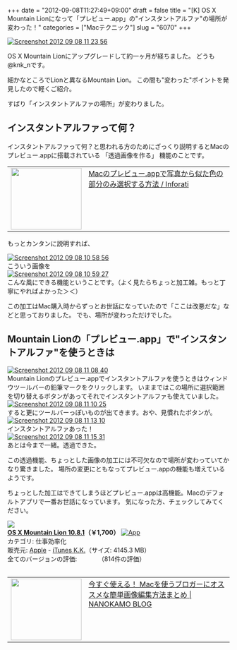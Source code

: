 +++
date = "2012-09-08T11:27:49+09:00"
draft = false
title = "[K] OS X Mountain Lionになって「プレビュー.app」の\"インスタントアルファ\"の場所が変わった！"
categories = ["Macテクニック"]
slug = "6070"
+++

<div class="center"><a href="http://knk-n.com/wp-content/uploads/2012/09/screenshot_2012-09-08_11.23.56.jpg"><img src="http://knk-n.com/wp-content/uploads/2012/09/screenshot_2012-09-08_11.23.56.jpg" alt="Screenshot 2012 09 08 11 23 56" title="screenshot_2012-09-08_11.23.56.jpg" border="0" width="" height="" /></a></div>

OS X Mountain Lionにアップグレードして約一ヶ月が経ちました。
どうも@knk_nです。

細かなところでLionと異なるMountain Lion。
この間も"変わった"ポイントを発見したので軽くご紹介。

すばり「インスタントアルファの場所」が変わりました。<!--more--><h2>インスタントアルファって何？</h2>
インスタントアルファって何？と思われる方のためにざっくり説明するとMacのプレビュー.appに搭載されている
「透過画像を作る」
機能のことです。

<table width="100%"><td valign="top" width="160"><a href="http://inforati.jp/apple/mac-tips-techniques/multimedia-hints/how-to-delete-a-similar-color-of-picture-with-mac-preview-app.html" target="_blank"><img border="0" src="http://capture.heartrails.com/160x140/border?http://inforati.jp/apple/mac-tips-techniques/multimedia-hints/how-to-delete-a-similar-color-of-picture-with-mac-preview-app.html" alt="" width="160" height="140" /></a></td><td valign="top"><a  href="http://inforati.jp/apple/mac-tips-techniques/multimedia-hints/how-to-delete-a-similar-color-of-picture-with-mac-preview-app.html" target="_blank">Macのプレビュー.appで写真から似た色の部分のみ選択する方法 / Inforati</a><script type="text/javascript">var url = "http://inforati.jp/apple/mac-tips-techniques/multimedia-hints/how-to-delete-a-similar-color-of-picture-with-mac-preview-app.html";</script><script src="http://api.b.st-hatena.com/entry.count?url=http://inforati.jp/apple/mac-tips-techniques/multimedia-hints/how-to-delete-a-similar-color-of-picture-with-mac-preview-app.html&callback=hatebTxt"></script>
</td>
</table>

もっとカンタンに説明すれば、

<div class="center"><a href="http://knk-n.com/wp-content/uploads/2012/09/screenshot_2012-09-08_10.58.56.jpg"><img src="http://knk-n.com/wp-content/uploads/2012/09/screenshot_2012-09-08_10.58.56.jpg" alt="Screenshot 2012 09 08 10 58 56" title="screenshot_2012-09-08_10.58.56.jpg" border="0" width="" height="" /></a></div>
こういう画像を

<div class="center"><a href="http://knk-n.com/wp-content/uploads/2012/09/screenshot_2012-09-08_10.59.27.png"><img src="http://knk-n.com/wp-content/uploads/2012/09/screenshot_2012-09-08_10.59.27.png" alt="Screenshot 2012 09 08 10 59 27" title="screenshot_2012-09-08_10.59.27.png" border="0" width="" height="" /></a></div>
こんな風にできる機能ということです。（よく見たらちょっと加工雑。もっと丁寧にやればよかった＞＜）

この加工はMac購入時からずっとお世話になっていたので「ここは改悪だな」などと思っておりました。
でも、場所が変わっただけでした。

 <h2>Mountain Lionの「プレビュー.app」で"インスタントアルファ"を使うときは</h2>

<div class="center"><a href="http://knk-n.com/wp-content/uploads/2012/09/screenshot_2012-09-08_11.08.40.jpg"><img src="http://knk-n.com/wp-content/uploads/2012/09/screenshot_2012-09-08_11.08.40.jpg" alt="Screenshot 2012 09 08 11 08 40" title="screenshot_2012-09-08_11.08.40.jpg" border="0" width="" height="" /></a></div>
Mountain Lionのプレビュー.appでインスタントアルファを使うときはウィンドウツールバーの鉛筆マークをクリックします。
いままではこの場所に選択範囲を切り替えるボタンがあってそれでインスタントアルファも使えていました。

<div class="center"><a href="http://knk-n.com/wp-content/uploads/2012/09/screenshot-2012-09-08-11.10.25.jpg"><img src="http://knk-n.com/wp-content/uploads/2012/09/screenshot-2012-09-08-11.10.25.jpg" alt="Screenshot 2012 09 08 11 10 25" title="screenshot 2012-09-08 11.10.25.jpg" border="0" width="" height="" /></a></div>
すると更にツールバーっぽいものが出てきます。おや、見慣れたボタンが。

<div class="center"><a href="http://knk-n.com/wp-content/uploads/2012/09/screenshot-2012-09-08-11.13.10.jpg"><img src="http://knk-n.com/wp-content/uploads/2012/09/screenshot-2012-09-08-11.13.10.jpg" alt="Screenshot 2012 09 08 11 13 10" title="screenshot 2012-09-08 11.13.10.jpg" border="0" width="" height="" /></a></div>
インスタントアルファあった！

<div class="center"><a href="http://knk-n.com/wp-content/uploads/2012/09/screenshot_2012-09-08_11.15.31.png"><img src="http://knk-n.com/wp-content/uploads/2012/09/screenshot_2012-09-08_11.15.31.png" alt="Screenshot 2012 09 08 11 15 31" title="screenshot_2012-09-08_11.15.31.png" border="0" width="" height="" /></a></div>
あとは今まで一緒。透過できた。

この透過機能、ちょっとした画像の加工には不可欠なので場所が変わっていてかなり驚きました。
場所の変更にともなってプレビュー.appの機能も増えているようです。

ちょっとした加工はできてしまうほどプレビュー.appは高機能。Macのデフォルトアプリで一番お世話になっています。
気になった方、チェックしてみてください。

<table class="appstorehelper"><a href="http://itunes.apple.com/jp/app/os-x-mountain-lion/id537386512?mt=12&uo=4" rel="nofollow" target="_blank"><img class="appstorehelper_appicn_mac" src="http://a4.mzstatic.com/us/r1000/066/Purple/v4/6a/e0/74/6ae07431-4972-db11-47da-5a6ec6f72a76/ProductPageIcon.512x512-75.png" /><div class="appstorehelper_text"><b>OS X Mountain Lion 10.8.1</a>（&#65509;1,700）</b> <a href="http://itunes.apple.com/jp/app/os-x-mountain-lion/id537386512?mt=12&uo=4" rel="nofollow" target="_blank"><img alt="App" src="http://ax.phobos.apple.com.edgesuite.net/ja_jp/images/web/linkmaker/badge_macappstore-sm.gif" style="vertical-align: text-bottom;" /></b></a><br />カテゴリ: 仕事効率化<br />販売元: <a href="$artistUrl$" target="_blank">Apple</a> - <a href="http://www.apple.com/jp/osx/" target="_blank">iTunes K.K.</a>（サイズ: 4145.3 MB）<br />全てのバージョンの評価: <img src="http://r.mzstatic.com/htmlResources/1043/web-storefront/images/rating_star.png" height="11px" width="11px" /><img src="http://r.mzstatic.com/htmlResources/1043/web-storefront/images/rating_star.png" height="11px" width="11px" /><img src="http://r.mzstatic.com/htmlResources/1043/web-storefront/images/rating_star.png" height="11px" width="11px" /><img src="http://r.mzstatic.com/htmlResources/1043/web-storefront/images/rating_star.png" height="11px" width="11px" />（814件の評価）<br clear="all" /></div>
</table>

<table width="100%"><td valign="top" width="160"><a href="http://nanokamo.com/articles/blog/mac-blog-image.html" target="_blank"><img border="0" src="http://capture.heartrails.com/160x140/border?http://nanokamo.com/articles/blog/mac-blog-image.html" alt="" width="160" height="140" /></a></td><td valign="top"><a  href="http://nanokamo.com/articles/blog/mac-blog-image.html" target="_blank">今すぐ使える！ Macを使うブロガーにオススメな簡単画像編集方法まとめ | NANOKAMO BLOG</a><script type="text/javascript">var url = "http://nanokamo.com/articles/blog/mac-blog-image.html";</script><script src="http://api.b.st-hatena.com/entry.count?url=http://nanokamo.com/articles/blog/mac-blog-image.html&callback=hatebTxt"></script>
</td>
</table>
